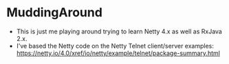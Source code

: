 # MuddingAround
* This is just me playing around trying to learn Netty 4.x as well as RxJava 2.x.
* I've based the Netty code on the Netty Telnet client/server examples: 
https://netty.io/4.0/xref/io/netty/example/telnet/package-summary.html
